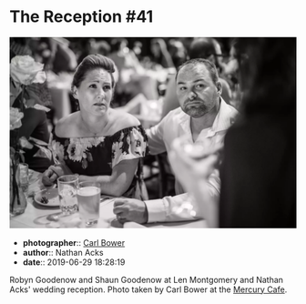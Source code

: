# The Reception \#41

![Robyn and Shaun Goodenow at Len Montgomery and Nathan Acks' wedding reception](assets/2019-06-29-set-3-the-reception-41.webp)

* **photographer**:: [Carl Bower](https://carlbowerphotos.com)  
* **author**:: Nathan Acks  
* **date**:: 2019-06-29 18:28:19

Robyn Goodenow and Shaun Goodenow at Len Montgomery and Nathan Acks' wedding reception. Photo taken by Carl Bower at the [Mercury Cafe](http://mercurycafe.com).
